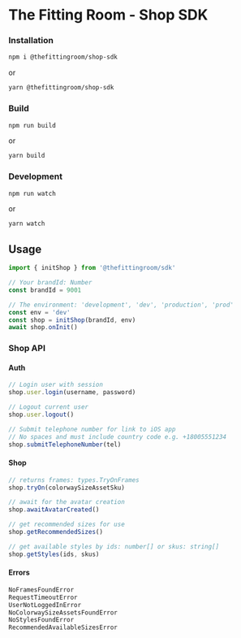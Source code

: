 # The Fitting Room - Shop SDK

### Installation

```bash
npm i @thefittingroom/shop-sdk
```

or

```bash
yarn @thefittingroom/shop-sdk
```

### Build

```bash
npm run build
```

or

```bash
yarn build
```

### Development

```bash
npm run watch
```

or

```bash
yarn watch
```

## Usage

```typescript
import { initShop } from '@thefittingroom/sdk'

// Your brandId: Number
const brandId = 9001

// The environment: 'development', 'dev', 'production', 'prod'
const env = 'dev'
const shop = initShop(brandId, env)
await shop.onInit()
```

### Shop API

#### Auth

```typescript
// Login user with session
shop.user.login(username, password)

// Logout current user
shop.user.logout()

// Submit telephone number for link to iOS app
// No spaces and must include country code e.g. +18005551234
shop.submitTelephoneNumber(tel)
```

#### Shop

```typescript
// returns frames: types.TryOnFrames
shop.tryOn(colorwaySizeAssetSku)

// await for the avatar creation
shop.awaitAvatarCreated()

// get recommended sizes for use
shop.getRecommendedSizes()

// get available styles by ids: number[] or skus: string[]
shop.getStyles(ids, skus)
```

#### Errors

```typescript
NoFramesFoundError
RequestTimeoutError
UserNotLoggedInError
NoColorwaySizeAssetsFoundError
NoStylesFoundError
RecommendedAvailableSizesError
```
